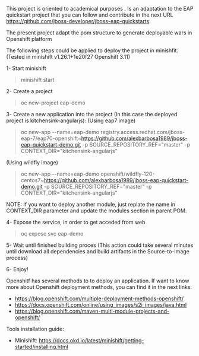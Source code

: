 This project is oriented to academical purposes . Is an adaptation to the EAP quickstart project  that you can follow and contribute in the next URL https://github.com/jboss-developer/jboss-eap-quickstarts.

The present project adapt the pom structure to generate deployable wars in Openshift platform

The following steps could be applied to deploy the project in minishfit. (Tested in minishift v1.26.1+1e20f27 Openshift 3.11)

1- Start minishift
> minishift start

2- Create a project 
> oc new-project eap-demo

3- Create a new application into the project (In this case the deployed project is kitchensink-angularjs):
(Using eap7 image)
> oc new-app --name=eap-demo registry.access.redhat.com/jboss-eap-7/eap70-openshift~https://github.com/alexbarbosa1989/jboss-eap-quickstart-demo.git -p SOURCE_REPOSITORY_REF="master" -p CONTEXT_DIR="kitchensink-angularjs"

(Using wildfly image)
> oc new-app --name=eap-demo openshift/wildfly-120-centos7~https://github.com/alexbarbosa1989/jboss-eap-quickstart-demo.git  -p SOURCE_REPOSITORY_REF="master" -p CONTEXT_DIR="kitchensink-angularjs"

NOTE: If you want to deploy another module, just replate the name in CONTEXT_DIR parameter and update the modules section in parent POM.

4- Expose the service, in order to get acceded from web 
> oc expose svc eap-demo

5- Wait until finished building proces (This action could take several minutes until download all dependencies and build artifacts in the Source-to-Image process)

6- Enjoy!


Openshitf has several methods to to deploy an application. If want to know more about Openshift deployment methods, you can find it in the next links:

- https://blog.openshift.com/multiple-deployment-methods-openshift/
- https://docs.openshift.com/online/using_images/s2i_images/java.html
- https://blog.openshift.com/maven-multi-module-projects-and-openshift/


Tools installation guide:
- Minishift: https://docs.okd.io/latest/minishift/getting-started/installing.html

